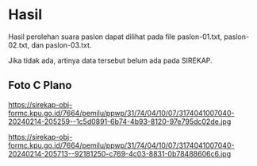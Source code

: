 # Hasil

Hasil perolehan suara paslon dapat dilihat pada file paslon-01.txt, paslon-02.txt, dan paslon-03.txt.

Jika tidak ada, artinya data tersebut belum ada pada SIREKAP.

## Foto C Plano

https://sirekap-obj-formc.kpu.go.id/7664/pemilu/ppwp/31/74/04/10/07/3174041007040-20240214-205259--1c5d0891-6b74-4b93-8120-97e795dc02de.jpg

https://sirekap-obj-formc.kpu.go.id/7664/pemilu/ppwp/31/74/04/10/07/3174041007040-20240214-205713--92181250-c769-4c03-8831-0b78488606c6.jpg
